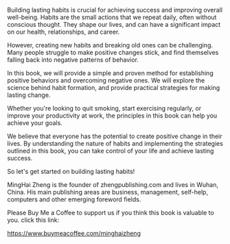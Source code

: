 
Building lasting habits is crucial for achieving success and improving overall well-being. Habits are the small actions that we repeat daily, often without conscious thought. They shape our lives, and can have a significant impact on our health, relationships, and career.

However, creating new habits and breaking old ones can be challenging. Many people struggle to make positive changes stick, and find themselves falling back into negative patterns of behavior.

In this book, we will provide a simple and proven method for establishing positive behaviors and overcoming negative ones. We will explore the science behind habit formation, and provide practical strategies for making lasting change.

Whether you're looking to quit smoking, start exercising regularly, or improve your productivity at work, the principles in this book can help you achieve your goals.

We believe that everyone has the potential to create positive change in their lives. By understanding the nature of habits and implementing the strategies outlined in this book, you can take control of your life and achieve lasting success.

So let's get started on building lasting habits!

MingHai Zheng is the founder of zhengpublishing.com and lives in Wuhan, China. His main publishing areas are business, management, self-help, computers and other emerging foreword fields.

Please Buy Me a Coffee to support us if you think this book is valuable to you. click this link:

https://www.buymeacoffee.com/minghaizheng
